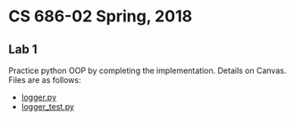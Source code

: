 # CS 686-02 Spring, 2018

## Lab 1

Practice python OOP by completing the implementation. Details on Canvas. Files are as follows:

* [logger.py](https://github.com/dbrizan/cs686-2018-01/blob/master/logger.py)
* [logger_test.py](https://github.com/dbrizan/cs686-2018-01/blob/master/logger.py)
